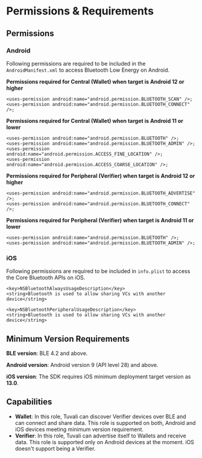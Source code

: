 # Permissions & Requirements

## Permissions

### Android

Following permissions are required to be included in the `AndroidManifest.xml` to access Bluetooth Low Energy on Android.

**Permissions required for Central (Wallet) when target is Android 12 or higher**

```
<uses-permission android:name="android.permission.BLUETOOTH_SCAN" />;
<uses-permission android:name="android.permission.BLUETOOTH_CONNECT" />;
```

**Permissions required for Central (Wallet) when target is Android 11 or lower**

```
<uses-permission android:name="android.permission.BLUETOOTH" />;
<uses-permission android:name="android.permission.BLUETOOTH_ADMIN" />;
<uses-permission android:name="android.permission.ACCESS_FINE_LOCATION" />;
<uses-permission android:name="android.permission.ACCESS_COARSE_LOCATION" />;
```

**Permissions required for Peripheral (Verifier) when target is Android 12 or higher**

```
<uses-permission android:name="android.permission.BLUETOOTH_ADVERTISE" />;
<uses-permission android:name="android.permission.BLUETOOTH_CONNECT" />;
```

**Permissions required for Peripheral (Verifier) when target is Android 11 or lower**

```
<uses-permission android:name="android.permission.BLUETOOTH" />;
<uses-permission android:name="android.permission.BLUETOOTH_ADMIN" />;
```

### iOS

Following permissions are required to be included in `info.plist` to access the Core Bluetooth APIs on iOS.

```
<key>NSBluetoothAlwaysUsageDescription</key>
<string>Bluetooth is used to allow sharing VCs with another device</string>

<key>NSBluetoothPeripheralUsageDescription</key>
<string>Bluetooth is used to allow sharing VCs with another device</string>
```

## Minimum Version Requirements

**BLE version**: BLE 4.2 and above.

**Android version**: Android version 9 (API level 28) and above.

**iOS version**: The SDK requires iOS minimum deployment target version as **13.0**.

## Capabilities

* **Wallet**: In this role, Tuvali can discover Verifier devices over BLE and can connect and share data. This role is supported on both, Android and iOS devices meeting minimum version requirement.
* **Verifier**: In this role, Tuvali can advertise itself to Wallets and receive data. This role is supported only on Android devices at the moment. iOS doesn't support being a Verifier.
